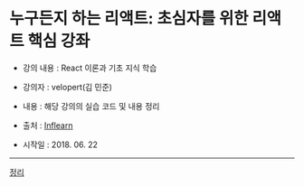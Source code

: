 # 누구든지 하는 리액트: 초심자를 위한 리액트 핵심 강좌
- 강의 내용 : React 이론과 기초 지식 학습
- 강의자 : velopert(김 민준)

- 내용 : 해당 강의의 실습 코드 및 내용 정리
- 출처 : [Inflearn](https://www.inflearn.com/course/react-velopert/)
- 시작일 : 2018. 06. 22 


- - -
[정리](summary.md)